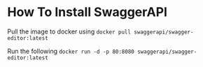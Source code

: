 # How To Install SwaggerAPI

Pull the image to docker using
`docker pull swaggerapi/swagger-editor:latest`

Run the following
`docker run -d -p 80:8080 swaggerapi/swagger-editor:latest`